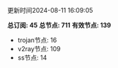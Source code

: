 更新时间2024-08-11 16:09:05

**总订阅: 45**
**总节点: 711**
**有效节点: 139**
- trojan节点: 16
- v2ray节点: 109
- ss节点: 14
